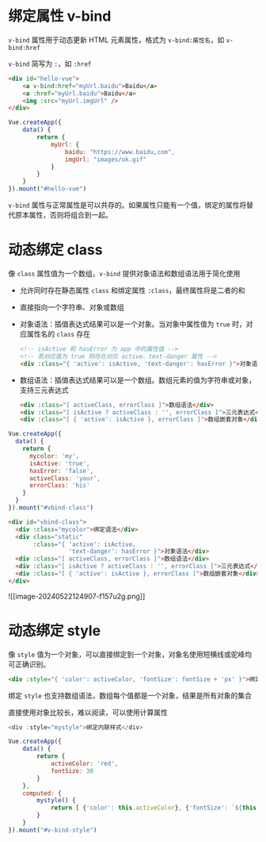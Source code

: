 # 绑定属性 v-bind

`v-bind` 属性用于动态更新 HTML 元素属性，格式为 `v-bind:属性名`，如 `v-bind:href`

`v-bind` 简写为 `:`，如 `:href`

```html
<div id="hello-vue">
    <a v-bind:href="myUrl.baidu">Baidu</a>
    <a :href="myUrl.baidu">Baidu</a>
    <img :src="myUrl.imgUrl" />
</div>
```

```js
Vue.createApp({
    data() {
        return {
            myUrl: {
                baidu: "https://www.baidu,com",
                imgUrl: "images/ok.gif"
            }
        }
    }
}).mount("#hello-vue")
```

`v-bind` 属性与正常属性是可以共存的。如果属性只能有一个值，绑定的属性将替代原本属性，否则将组合到一起。

# 动态绑定 class

像 `class` 属性值为一个数组，`v-bind` 提供对象语法和数组语法用于简化使用

* 允许同时存在静态属性 `class` 和绑定属性 `:class`，最终属性将是二者的和
* 直接指向一个字符串、对象或数组
* 对象语法：插值表达式结果可以是一个对象。当对象中属性值为 `true` 时，对应属性名的 `class` 存在

  ```html
  <!-- isActive 和 hasError 为 app 中的属性值 -->
  <!-- 若对应值为 true 则存在对应 active、text-danger 属性 -->
  <div :class="{ 'active': isActive, 'text-danger': hasError }">对象语法</div>
  ```
* 数组语法：插值表达式结果可以是一个数组。数组元素的值为字符串或对象，支持三元表达式

  ```html
  <div :class="[ activeClass, errorClass ]">数组语法</div>
  <div :class="[ isActive ? activeClass : '', errorClass ]">三元表达式</div>
  <div :class="[ { 'active': isActive }, errorClass ]">数组嵌套对象</div>
  ```

```js
Vue.createApp({
  data() {
    return {
      mycolor: 'my',
      isActive: 'true',
      hasError: 'false',
      activeClass: 'your',
      errorClass: 'his'
    }
  }
}).mount("#vbind-class")
```

```html
<div id="vbind-class">
  <div :class="mycolor">绑定语法</div>
  <div class="static" 
       :class="{ 'active': isActive, 
                 'text-danger': hasError }">对象语法</div>
  <div :class="[ activeClass, errorClass ]">数组语法</div>
  <div :class="[ isActive ? activeClass : '', errorClass ]">三元表达式</div>
  <div :class="[ { 'active': isActive }, errorClass ]">数组嵌套对象</div>
</div>
```

![[image-20240522124907-f157u2g.png]]

# 动态绑定 style

像 `style` 值为一个对象，可以直接绑定到一个对象，对象名使用短横线或驼峰均可正确识别。

```html
<div :style="{ 'color': activeColor, 'fontSize': fontSize + 'px' }">绑定内联样式</div>
```

绑定 `style` 也支持数组语法，数组每个值都是一个对象，结果是所有对象的集合

直接使用对象比较长，难以阅读，可以使用计算属性

```js
<div :style="mystyle">绑定内联样式</div>
```

```js
Vue.createApp({
    data() {
        return {
            activeColor: 'red',
            fontSize: 30
        }
    },
    computed: {
        mystyle() {
            return [ {'color': this.activeColor}, {'fontSize': `${this.fontSize}px`} ]
        }
    }
}).mount("#v-bind-style")
```

‍
